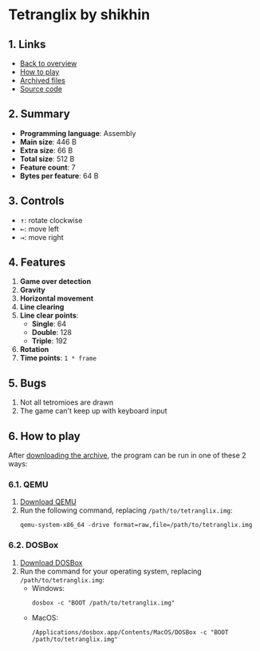 # Tetranglix by shikhin

## 1. Links

- [Back to overview](../README.md)
- [How to play](#6-how-to-play)
- [Archived files](https://github.com/nineteendo/tetris4karchive/tree/main/tetranglix-2/archive)
- [Source code](https://github.com/shikhin/tetranglix)

## 2. Summary

- **Programming language**: Assembly
- **Main size**: 446 B
- **Extra size**: 66 B
- **Total size**: 512 B
- **Feature count**: 7
- **Bytes per feature**: 64 B

## 3. Controls

- <kbd>↑</kbd>: rotate clockwise
- <kbd>←</kbd>: move left
- <kbd>→</kbd>: move right

## 4. Features

1. **Game over detection**
2. **Gravity**
3. **Horizontal movement**
4. **Line clearing**
5. **Line clear points**:
    - **Single**: 64
    - **Double**: 128
    - **Triple**: 192
6. **Rotation**
7. **Time points**: `1 * frame`

## 5. Bugs

1. Not all tetromioes are drawn
2. The game can't keep up with keyboard input

## 6. How to play

After [downloading the archive](https://codeload.github.com/nineteendo/tetris4karchive/zip/refs/heads/main), the program can be run in one of these 2 ways:

### 6.1. QEMU

1. [Download QEMU](https://qemu.org/download)
2. Run the following command, replacing `/path/to/tetranglix.img`:
    ```shell
    qemu-system-x86_64 -drive format=raw,file=/path/to/tetranglix.img
    ```

### 6.2. DOSBox

1. [Download DOSBox](https://sourceforge.net/projects/dosbox/files/latest/download)
2. Run the command for your operating system, replacing `/path/to/tetranglix.img`:
    - Windows:
        ```shell
        dosbox -c "BOOT /path/to/tetranglix.img"
        ```
    - MacOS:
        ```shell
        /Applications/dosbox.app/Contents/MacOS/DOSBox -c "BOOT /path/to/tetranglix.img"
        ```